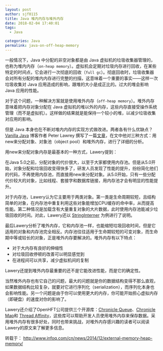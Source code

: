 ```yaml
---
layout: post
author: sjf0115
title: Java 堆内内存与堆外内存
date: 2018-02-04 17:40:01
tags:
  - Java

categories: Java
permalink: java-on-off-heap-memory
---
```


一般情况下，Java 中分配的非空对象都是由 Java 虚拟机的垃圾收集器管理的，也称为堆内内存（`on-heap memory`）。虚拟机会定期对垃圾内存进行回收，在某些特定的时间点，它会进行一次彻底的回收（`full gc`）。彻底回收时，垃圾收集器会对所有分配的堆内内存进行完整的扫描，这意味着一个重要的事实——这样一次垃圾收集对 Java 应用造成的影响，跟堆的大小是成正比的。过大的堆会影响 Java 应用的性能。

对于这个问题，一种解决方案就是使用堆外内存（`off-heap memory`）。堆外内存意味着把内存对象分配在 Java 虚拟机的堆以外的内存，这些内存直接受操作系统管理（而不是虚拟机）。这样做的结果就是能保持一个较小的堆，以减少垃圾收集对应用的影响。

但是 Java 本身也在不断对堆内内存的实现方式做改进。两者各有什么优缺点？ [Vanilla Java](http://vanillajava.blogspot.com/) 博客作者 Peter Lawrey 撰写了一篇[文章](http://vanillajava.blogspot.com/2014/12/on-heap-vs-off-heap-memory-usage.html)，在文中他对三种方式：用new来分配对象、对象池（object pool）和堆外内存，进行了详细的分析。

用new来分配对象内存是最基本的一种方式，Lawery提到：

在Java 5.0之前，分配对象的代价很大，以至于大家都使用内存池。但是从5.0开始，对象分配和垃圾回收变得快多了，研发人员发现了性能的提升，纷纷简化他们的代码，不再使用内存池，而直接用new来分配对象。从5.0开始，只有一些分配代价较大的对象，比如线程、套接字和数据库链接，用内存池才会有明显的性能提升。

对于内存池，Lawery认为它主要用于两类对象。第一类是生命周期较短，且结构简单的对象，在内存池中重复利用这些对象能增加CPU缓存的命中率，从而提高性能。第二种情况是加载含有大量重复对象的大片数据，此时使用内存池能减少垃圾回收的时间。对此，Lawery还以 [StringInterner](https://github.com/OpenHFT/Java-Lang/blob/master/lang/src/main/java/net/openhft/lang/pool/StringInterner.java) 为例进行了说明。

最后Lawery分析了堆外内存，它和内存池一样，也能缩短垃圾回收时间，但是它适用的对象和内存池完全相反。内存池往往适用于生命期较短的可变对象，而生命期中等或较长的对象，正是堆外内存要解决的。堆外内存有以下特点：
- 对于大内存有良好的伸缩性
- 对垃圾回收停顿的改善可以明显感觉到
- 在进程间可以共享，减少虚拟机间的复制

Lawery还提到堆外内存最重要的还不是它能改进性能，而是它的确定性。

当然堆外内存也有它自己的问题，最大的问题就是你的数据结构变得不那么直观，如果数据结构比较复杂，就要对它进行序列化（serialization），而序列化本身也会影响性能。另一个问题是由于你可以使用更大的内存，你可能开始担心虚拟内存（即硬盘）的速度对你的影响了。

Lawery还介绍了OpenHFT公司提供三个开源库：[Chronicle Queue](http://openhft.net/products/chronicle-queue/)、[Chronicle Map](http://openhft.net/products/chronicle-map/)和 [Thread Affinity](http://openhft.net/products/thread-affinity/)，这些库可以帮助开发人员使用堆外内存来保存数据。采用堆外内存有很多好处，同时也带来挑战，对堆外内存感兴趣的读者可以阅读Lawery的原文来了解更多信息。

转载于： http://www.infoq.com/cn/news/2014/12/external-memory-heap-memory/
